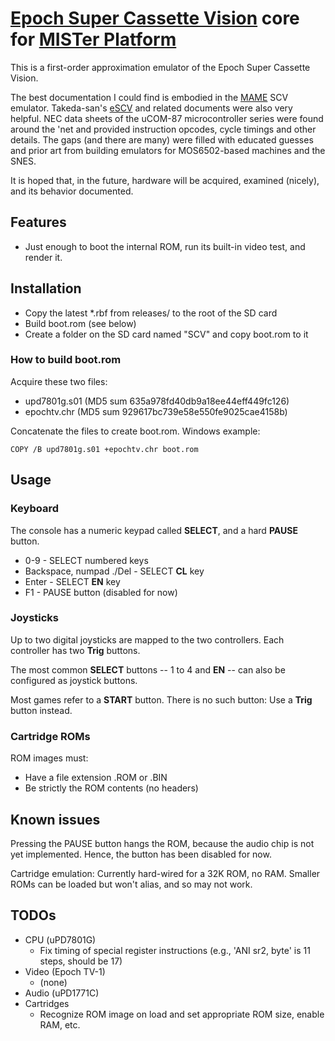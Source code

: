 # [Epoch Super Cassette Vision](https://en.wikipedia.org/wiki/Super_Cassette_Vision) core for [MISTer Platform](https://github.com/MiSTer-devel/Main_MiSTer/wiki)

This is a first-order approximation emulator of the Epoch Super Cassette Vision.

The best documentation I could find is embodied in the [MAME](https://www.mamedev.org) SCV emulator. Takeda-san's [eSCV](http://takeda-toshiya.my.coocan.jp/scv/index.html) and related documents were also very helpful. NEC data sheets of the uCOM-87 microcontroller series were found around the 'net and provided instruction opcodes, cycle timings and other details. The gaps (and there are many) were filled with educated guesses and prior art from building emulators for MOS6502-based machines and the SNES.

It is hoped that, in the future, hardware will be acquired, examined (nicely), and its behavior documented.

## Features
- Just enough to boot the internal ROM, run its built-in video test, and render it.

## Installation
- Copy the latest *.rbf from releases/ to the root of the SD card
- Build boot.rom (see below)
- Create a folder on the SD card named "SCV" and copy boot.rom to it

### How to build boot.rom
Acquire these two files:
- upd7801g.s01 (MD5 sum 635a978fd40db9a18ee44eff449fc126)
- epochtv.chr (MD5 sum 929617bc739e58e550fe9025cae4158b)

Concatenate the files to create boot.rom. Windows example:

`COPY /B upd7801g.s01 +epochtv.chr boot.rom`


## Usage

### Keyboard
The console has a numeric keypad called **SELECT**, and a hard **PAUSE** button.

* 0-9 - SELECT numbered keys
* Backspace, numpad ./Del - SELECT **CL** key
* Enter - SELECT **EN** key
* F1 - PAUSE button (disabled for now)

### Joysticks
Up to two digital joysticks are mapped to the two controllers. Each controller has two **Trig** buttons.

The most common **SELECT** buttons -- 1 to 4 and **EN** -- can also be configured as joystick buttons.

Most games refer to a **START** button. There is no such button: Use a **Trig** button instead.

### Cartridge ROMs

ROM images must:
- Have a file extension .ROM or .BIN
- Be strictly the ROM contents (no headers)


## Known issues
Pressing the PAUSE button hangs the ROM, because the audio chip is not yet implemented. Hence, the button has been disabled for now.

Cartridge emulation: Currently hard-wired for a 32K ROM, no RAM. Smaller ROMs can be loaded but won't alias, and so may not work.

## TODOs
- CPU (uPD7801G)
  - Fix timing of special register instructions (e.g., 'ANI sr2, byte' is 11 steps, should be 17)
- Video (Epoch TV-1)
  - (none)
- Audio (uPD1771C)
- Cartridges
  - Recognize ROM image on load and set appropriate ROM size, enable RAM, etc.
